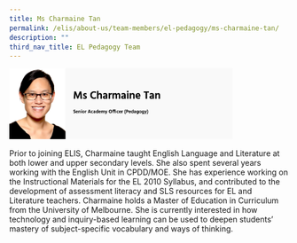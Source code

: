 ```yaml
---
title: Ms Charmaine Tan
permalink: /elis/about-us/team-members/el-pedagogy/ms-charmaine-tan/
description: ""
third_nav_title: EL Pedagogy Team
---
```

<img src="/images/ms%20charmaine%20tan.png" 
     style="width:80%">
		 
Prior to joining ELIS, Charmaine taught English Language and Literature at both lower and upper secondary levels. She also spent several years working with the English Unit in CPDD/MOE. She has experience working on the Instructional Materials for the EL 2010 Syllabus, and contributed to the development of assessment literacy and SLS resources for EL and Literature teachers. Charmaine holds a Master of Education in Curriculum from the University of Melbourne. She is currently interested in how technology and inquiry-based learning can be used to deepen students’ mastery of subject-specific vocabulary and ways of thinking.